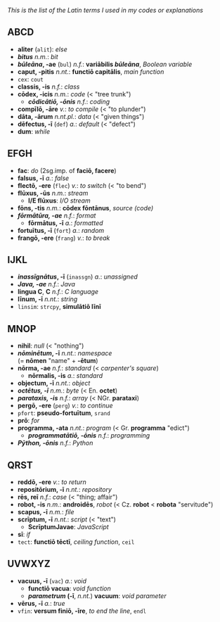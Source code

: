 *This is the list of the Latin terms I used in my codes or explanations*

## ABCD ##
+ **aliter** (`alit`): *else*
+ ***bitus*** *n.m.*: *bit*
+ ***būleāna*, -ae** (`bul`) *n.f.*: **variābilis *būleāna***, *Boolean variable*
+ **caput, -pitis** *n.nt.*: **functiō capitālis**, *main function*
+ `cex`: `cout`
+ **classis, -is** *n.f.*: *class*
+ **cōdex, -icis** *n.m.*: *code* (< "tree trunk")
   + ***cōdicātiō, -ōnis*** *n.f.*: *coding*
+ **compīlō, -āre** *v.*: *to compile* (< "to plunder")
+ **dāta, -ārum** *n.nt.pl.*: *data* (< "given things")
+ **dēfectus, -ī** (`def`) *a.*: *default* (< "defect")
+ **dum**: *while*

## EFGH ##
+ **fac**: *do* (2sg.imp. of **faciō, facere**)
+ **falsus, -ī** *a.*: *false*
+ **flectō, -ere** (`flec`) *v.*: *to switch* (< "to bend")
+ **flūxus, -ūs** *n.m.*: *stream*
   + **I/E flūxus**: *I/O stream*
+ **fōns, -tis** *n.m.*: **cōdex fōntānus**, *source (code)*
+ ***fōrmātūra, -ae*** *n.f.*: *format*
   + **fōrmātus, -ī** *a.*: *formatted*
+ **fortuītus, -ī** (`fort`) *a.*: *random*
+ **frangō, -ere** (`frang`) *v.*: *to break*

## IJKL ##
+ ***inassīgnātus*, -ī** (`inassgn`) *a.*: *unassigned*
+ ***Java, -ae*** *n.f.*: *Java*
+ **lingua C**, **C** *n.f.*: *C language*
+ **līnum, -ī** *n.nt.*: *string*
+ `linsim`: `strcpy`, **simulātiō līnī**

## MNOP ##
+ **nihil**: *null* (< "nothing")
+ ***nōminētum*, -ī** *n.nt.*: *namespace* <br>(= **nōmen** "name" + **-ētum**)
+ **nōrma, -ae** *n.f.*: *standard* (< *carpenter's square*)
   + **nōrmalis, -is** *a.*: *standard*
+ **objectum, -ī** *n.nt.*: *object*
+ ***octētus, -ī*** *n.m.*: *byte* (< En. **octet**)
+ ***parataxis, -is*** *n.f.*: *array* (< NGr. **parataxi**)
+ **pergō, -ere** (`perg`) *v.*: *to continue*
+ `pfort`: **pseudo-fortuītum**, `srand`
+ **prō**: *for*
+ **programma, -ata** *n.nt.*: *program* (< Gr. **programma** "edict")
   + ***programmatātiō, -ōnis*** *n.f.*: *programming*
+ ***Pȳthon, -ōnis*** *n.f.*: *Python*

## QRST ##
+ **reddō, -ere** *v.*: *to return*
+ **repositōrium, -ī** *n.nt.*: *repository*
+ **rēs, reī** *n.f.*: *case* (< "thing; affair")
+ **robot, -is** *n.m.*: **androidēs**, *robot* (< Cz. **robot** < **robota** "servitude")
+ **scapus, -ī** *n.m.*: *file*
+ **scrīptum, -ī** *n.nt.*: *script* (< "text")
   + **ScrīptumJavae**: *JavaScript*
+ **sī**: *if*
+ `tect`: **functiō tēctī**, *ceiling function*, `ceil`

## UVWXYZ ##
+ **vacuus, -ī** (`vac`) *a.*: *void*
   + **functiō vacua**: *void function*
   + ***parametrum* (-ī**, *n.nt.*) **vacuum**: *void parameter*
+ **vērus, -ī** *a.*: *true*
+ `vfin`: **versum finiō, -īre**, *to end the line*, `endl`
